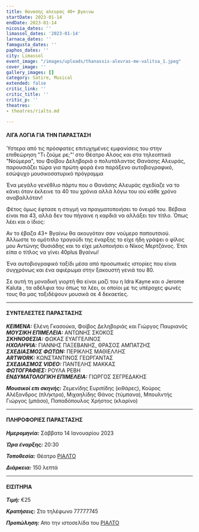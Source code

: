 ```yaml
---
title: θανασης αλευρας 40+ βγαινω
startDate: 2023-01-14
endDate: 2023-01-14
nicosia_dates: ''
limassol_dates: '2023-01-14'
larnaca_dates: ''
famagusta_dates: ''
paphos_dates: ''
city: Limassol
event_image: "/images/uploads/thanassis-alevras-me-valitsa_1.jpeg"
cover_image: ''
gallery_images: []
category: Satire, Musical
extended: false
critic_link: ''
critic_title: ''
critic_p: ''
theatres:
- theatres/rialto.md

---
```

#### ΛΙΓΑ ΛΟΓΙΑ ΓΙΑ ΤΗΝ ΠΑΡΑΣΤΑΣΗ

Ύστερα από τις πρόσφατες επιτυχημένες εμφανίσεις του στην επιθεώρηση "Τι ζούμε ρε;"‘ στο Θέατρο Αλσος και στα τηλεοπτικά "Νούμερα", του Φοίβου Δεληβοριά ο πολυτάλαντος Θανάσης Αλευράς, παρουσιάζει τώρα για πρώτη φορά ένα παράξενο αυτοβιογραφικό, εσώψυχο μουσικοσατυρικό πρόγραμμα

Ένα μεγάλο γενέθλιο πάρτυ που ο Θανάσης Αλευράς σχεδίαζε να το κάνει όταν έκλεινε τα 40 του χρόνια αλλά λόγω του ιού κάθε χρόνο αναβαλλόταν!

Φέτος όμως έφτασε η στιγμή να πραγματοποιήσει το όνειρό του. Βέβαια είναι πια 43, αλλά δεν του πήγαινε η καρδιά να αλλάξει τον τίτλο. Όπως λέει και ο ίδιος:

Αν το έβαζα 43+ Βγαίνω θα ακουγόταν σαν νούμερο παπουτσιού. Άλλωστε το ομότιτλο τραγούδι της έναρξης το είχε ήδη γράψει ο φίλος μου Αντώνης Θυσιάδης και το είχε μελοποιήσει ο Νίκος Μερτζάνος. Έτσι είπα ο τίτλος να γίνει 40plus Βγαίνω!

Ένα αυτοβιογραφικό ταξίδι μέσα από προσωπικές ιστορίες που είναι συγχρόνως και ένα αφιέρωμα στην ξακουστή γενιά του 80.

Σε αυτή τη μοναδική γιορτή θα είναι μαζί του η Ιdra Kayne και ο Jerome Kaluta , τα αδέλφια του όπως τα λέει, οι οποίοι με τις υπέροχες φωνές τους θα μας ταξιδέψουν μουσικά σε 4 δεκαετίες.

***

#### ΣΥΝΤΕΛΕΣΤΕΣ ΠΑΡΑΣΤΑΣΗΣ

**_ΚΕΙΜΕΝΑ:_** Ελένη Γκασούκα, Φοίβος Δεληβοριάς και Γιώργος Παυριανός  
**_ΜΟΥΣΙΚΗ ΕΠΙΜΕΛΕΙΑ:_** ΑΝΤΩΝΗΣ ΣΚΟΚΟΣ  
**_ΣΚΗΝΟΘΕΣΙΑ:_** ΦΩΚΑΣ ΕΥΑΓΓΕΛΙΝΟΣ  
**_ΗΧΟΛΗΨΙΑ:_** ΓΙΑΝΝΗΣ ΠΑΞΕΒΑΝΗΣ, ΘΡΑΣΟΣ ΑΜΠΑΤΖΗΣ  
**_ΣΧΕΔΙΑΣΜΟΣ ΦΩΤΩΝ:_** ΠΕΡΙΚΛΗΣ ΜΑΘΙΕΛΛΗΣ  
**_ARTWORK:_** ΚΩΝΣΤΑΝΤΙΝΟΣ ΓΕΩΡΓΑΝΤΑΣ  
**_ΣΧΕΔΙΑΣΜΟΣ VIDEO:_** ΠΑΝΤΕΛΗΣ ΜΑΚΚΑΣ  
**_ΦΩΤΟΓΡΑΦΙΕΣ:_** ΡΟΥΛΑ ΡΕΒΗ  
**_ΕΝΔΥΜΑΤΟΛΟΓΙΚΗ ΕΠΙΜΕΛΕΙΑ:_** ΓΙΩΡΓΟΣ ΣΕΓΡΕΔΑΚΗΣ

**_Μουσικοί επι σκηνής:_** Ζεμενίδης Ευριπίδης (κιθάρες), Κούρος Αλέξανδρος (πλήκτρα), Μιχαηλίδης Θάνος (τύμπανα), Μπουλντής Γιώργος (μπάσο), Παπαδόπουλος Χρήστος (κλαρίνο)

***

#### ΠΛΗΡΟΦΟΡΙΕΣ ΠΑΡΑΣΤΑΣΗΣ

**_Ημερομηνία:_** Σάββατο 14 Ιανουαρίου 2023

**_Ώρα έναρξης:_** 20:30

**_Τοποθεσία:_** Θέατρο [ΡΙΑΛΤΟ](?#map)

**_Διάρκεια:_** 150 λεπτά

***

#### ΕΙΣΙΤΗΡΙΑ

**_Τιμή:_** €25

**_Κρατήσεις:_** Στο τηλέφωνο 77777745

**_Προπώληση:_** Απο την ιστοσελίδα του [ΡΙΑΛΤΟ](https://rialto.interticket.com/program/40-vgaino-thanasis-aleuras-2692)